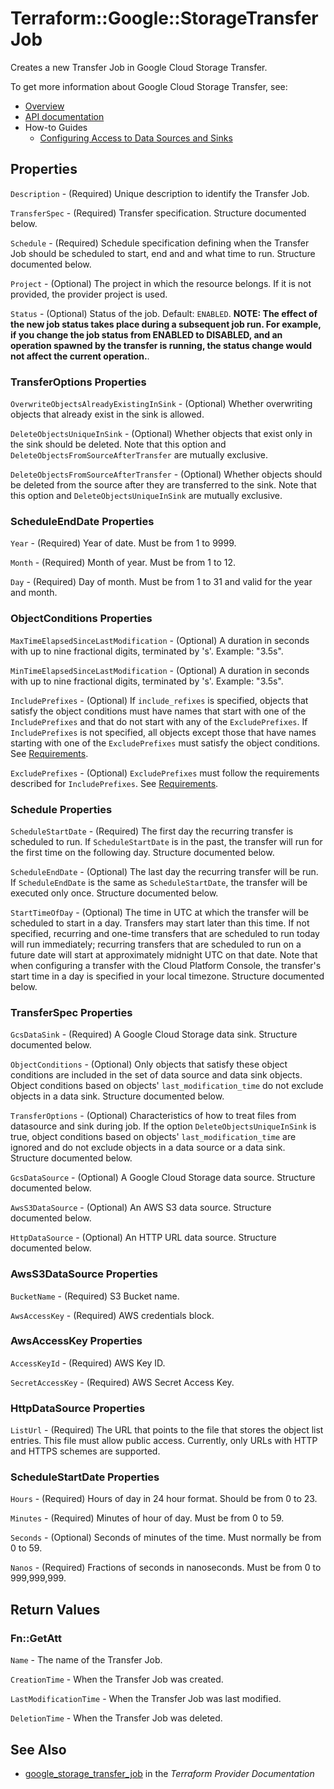 # Terraform::Google::StorageTransferJob

Creates a new Transfer Job in Google Cloud Storage Transfer.

To get more information about Google Cloud Storage Transfer, see:

* [Overview](https://cloud.google.com/storage-transfer/docs/overview)
* [API documentation](https://cloud.google.com/storage-transfer/docs/reference/rest/v1/transferJobs#TransferJob)
* How-to Guides
    * [Configuring Access to Data Sources and Sinks](https://cloud.google.com/storage-transfer/docs/configure-access)

## Properties

`Description` - (Required) Unique description to identify the Transfer Job.

`TransferSpec` - (Required) Transfer specification. Structure documented below.

`Schedule` - (Required) Schedule specification defining when the Transfer Job should be scheduled to start, end and and what time to run. Structure documented below.

`Project` - (Optional) The project in which the resource belongs. If it is not provided, the provider project is used.

`Status` - (Optional) Status of the job. Default: `ENABLED`. **NOTE: The effect of the new job status takes place during a subsequent job run. For example, if you change the job status from ENABLED to DISABLED, and an operation spawned by the transfer is running, the status change would not affect the current operation.**.

### TransferOptions Properties

`OverwriteObjectsAlreadyExistingInSink` - (Optional) Whether overwriting objects that already exist in the sink is allowed.

`DeleteObjectsUniqueInSink` - (Optional) Whether objects that exist only in the sink should be deleted. Note that this option and `DeleteObjectsFromSourceAfterTransfer` are mutually exclusive.

`DeleteObjectsFromSourceAfterTransfer` - (Optional) Whether objects should be deleted from the source after they are transferred to the sink. Note that this option and `DeleteObjectsUniqueInSink` are mutually exclusive.

### ScheduleEndDate Properties

`Year` - (Required) Year of date. Must be from 1 to 9999.

`Month` - (Required) Month of year. Must be from 1 to 12.

`Day` - (Required) Day of month. Must be from 1 to 31 and valid for the year and month.

### ObjectConditions Properties

`MaxTimeElapsedSinceLastModification` - (Optional) A duration in seconds with up to nine fractional digits, terminated by 's'. Example: "3.5s".

`MinTimeElapsedSinceLastModification` - (Optional) A duration in seconds with up to nine fractional digits, terminated by 's'. Example: "3.5s".

`IncludePrefixes` - (Optional) If `include_refixes` is specified, objects that satisfy the object conditions must have names that start with one of the `IncludePrefixes` and that do not start with any of the `ExcludePrefixes`. If `IncludePrefixes` is not specified, all objects except those that have names starting with one of the `ExcludePrefixes` must satisfy the object conditions. See [Requirements](https://cloud.google.com/storage-transfer/docs/reference/rest/v1/TransferSpec#ObjectConditions).

`ExcludePrefixes` - (Optional) `ExcludePrefixes` must follow the requirements described for `IncludePrefixes`. See [Requirements](https://cloud.google.com/storage-transfer/docs/reference/rest/v1/TransferSpec#ObjectConditions).

### Schedule Properties

`ScheduleStartDate` - (Required) The first day the recurring transfer is scheduled to run. If `ScheduleStartDate` is in the past, the transfer will run for the first time on the following day. Structure documented below.

`ScheduleEndDate` - (Optional) The last day the recurring transfer will be run. If `ScheduleEndDate` is the same as `ScheduleStartDate`, the transfer will be executed only once. Structure documented below.

`StartTimeOfDay` - (Optional) The time in UTC at which the transfer will be scheduled to start in a day. Transfers may start later than this time. If not specified, recurring and one-time transfers that are scheduled to run today will run immediately; recurring transfers that are scheduled to run on a future date will start at approximately midnight UTC on that date. Note that when configuring a transfer with the Cloud Platform Console, the transfer's start time in a day is specified in your local timezone. Structure documented below.

### TransferSpec Properties

`GcsDataSink` - (Required) A Google Cloud Storage data sink. Structure documented below.

`ObjectConditions` - (Optional) Only objects that satisfy these object conditions are included in the set of data source and data sink objects. Object conditions based on objects' `last_modification_time` do not exclude objects in a data sink. Structure documented below.

`TransferOptions` - (Optional) Characteristics of how to treat files from datasource and sink during job. If the option `DeleteObjectsUniqueInSink` is true, object conditions based on objects' `last_modification_time` are ignored and do not exclude objects in a data source or a data sink. Structure documented below.

`GcsDataSource` - (Optional) A Google Cloud Storage data source. Structure documented below.

`AwsS3DataSource` - (Optional) An AWS S3 data source. Structure documented below.

`HttpDataSource` - (Optional) An HTTP URL data source. Structure documented below.

### AwsS3DataSource Properties

`BucketName` - (Required) S3 Bucket name.

`AwsAccessKey` - (Required) AWS credentials block.

### AwsAccessKey Properties

`AccessKeyId` - (Required) AWS Key ID.

`SecretAccessKey` - (Required) AWS Secret Access Key.

### HttpDataSource Properties

`ListUrl` - (Required) The URL that points to the file that stores the object list entries. This file must allow public access. Currently, only URLs with HTTP and HTTPS schemes are supported.

### ScheduleStartDate Properties

`Hours` - (Required) Hours of day in 24 hour format. Should be from 0 to 23.

`Minutes` - (Required) Minutes of hour of day. Must be from 0 to 59.

`Seconds` - (Optional) Seconds of minutes of the time. Must normally be from 0 to 59.

`Nanos` - (Required) Fractions of seconds in nanoseconds. Must be from 0 to 999,999,999.


## Return Values

### Fn::GetAtt

`Name` - The name of the Transfer Job.

`CreationTime` - When the Transfer Job was created.

`LastModificationTime` - When the Transfer Job was last modified.

`DeletionTime` - When the Transfer Job was deleted.

## See Also

* [google_storage_transfer_job](https://www.terraform.io/docs/providers/google/r/storage_transfer_job.html) in the _Terraform Provider Documentation_